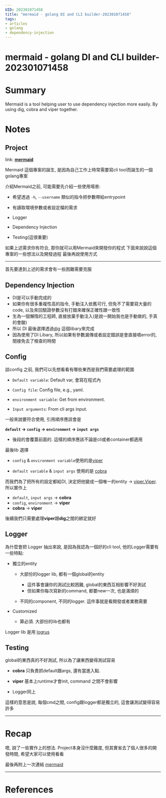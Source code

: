 ```yaml
--- 
UID: 202301071458
title: "mermaid - golang DI and CLI builder-202301071458"
tags:
- articles
- golang
- dependency-injection
---
```


# mermaid - golang DI and CLI builder-202301071458

# Summary

Mermaid is a tool helping user to use dependency injection more easily. By using dig, cobra and viper together.

# Notes

## Project

link: **[mermaid](https://github.com/jneo8/mermaid)**

Mermaid 這個專案的誕生, 是因為自己工作上時常需要寫cli tool而誕生的一個golang專案

介紹Mermaid之前, 可能需要先介紹一些使用場景:

- 希望透過 `-h`, `--username` 類似的指令把參數帶給entrypoint

- 有讀取環境參數或者設定檔的需求

- Logger

- Dependency Injection

- Testing(這很重要)

如果上述需求你有符合, 那你就可以用Mermaid來開發你的程式
下面來說說這個專案的一些想法以及開發過程
最後再說使用方式

---

首先要達到上述的需求會有一些困難需要克服

## Dependency Injection

- DI是可以手動完成的
- 如果你有很多重複性高的指令, 手動注入依舊可行, 但免不了需要寫大量的code, 以及來回驗證參數沒有打錯來確保正確性跟一致性
- 生為一個懶惰的工程師, 直接放棄手動注入(是說一開始我也是手動做的, 手真的會酸)
- 所以 DI 最後選擇透過[dig](https://github.com/uber-go/dig) 這個libary來完成
- 因為使用了DI Libary, 所以如果有參數漏傳或者設定錯誤是會直接噴error的, 間接免去了檢查的時間

## Config

談config 之前, 我們可以先想看看有哪些東西是我們需要處理的範圍

- `Default variable`: Default var, 會寫在程式內

- `Config file`: Config file, e.g., yaml.

- `environment variable`: Get from environment.

- `Input arguments`: From cli args input.

一般來說要符合使用, 引用順序應該會是

**`default` -> `config` -> `environment` -> `input args`**

- 後段的會覆蓋前面的. 這樣的順序應該不論是cli或者container都適用

最後lib 選擇

- `config` & `environment variable`使用的是[viper](https://github.com/spf13/viper)

- `default variable` & `input args` 使用的是 [cobra](https://github.com/spf13/cobra)

而我們為了把所有的設定都給DI, 決定把他變成一個唯一的entity -> [viper.Viper](https://godoc.org/github.com/spf13/viper#Viper). 所以實作上

- `default`, `input args` -> **cobra**
- `config`, `environment` -> **viper**
- **cobra** -> **viper**

後續我們只需要處理**viper**跟**dig**之間的綁定就好

## Logger

為什麼會把 Logger 抽出來說, 是因為我認為一個好的cli tool, 他的Logger需要有一些特點:

- 獨立的entity

    - 大部份的logger lib, 都有一個global的entity
        - 這件事會讓你的測試比較困難, global的東西互相影響不好測試
        - 但如果你每次寫新的command, 都要new一次, 也是滿煩的

    - 不同的component, 不同的logger. 這件事就是看開發或者業務需要

- Customized

    - 算必須. 大部份的lib也都有

Logger lib 是用 [logrus](https://github.com/sirupsen/logrus)


## Testing

global的東西真的不好測試, 所以為了讓東西變得測試容易

- **cobra** 只負責抓default跟args, 還有當進入點. 

- **viper** 基本上runtime才會init, command 之間不會影響

- Logger同上

這樣的意思是說, 每個cmd之間, config跟logger都是獨立的, 這會讓測試變得容易許多


---

# Recap

嗯, 說了一些實作上的想法.
Project本身沒什麼難度, 但其實省去了個人很多的開發時間, 希望大家可以使用看看

最後再附上一次連結
[mermaid](https://github.com/jneo8/mermaid)

---
# References
